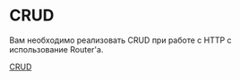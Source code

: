 # CRUD

Вам необходимо реализовать CRUD при работе с HTTP с использование Router'а.


[CRUD](https://github.com/netology-code/ra16-homeworks/tree/master/router/crud)
